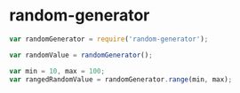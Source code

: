 # random-generator

```javascript
var randomGenerator = require('random-generator');

var randomValue = randomGenerator();

var min = 10, max = 100;
var rangedRandomValue = randomGenerator.range(min, max);
```
